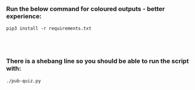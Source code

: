 ### Run the below command for coloured outputs - better experience:

```pip3 install -r requirements.txt```

<br>
<br>

### There is a shebang line so you should be able to run the script with:

```./pub-quiz.py```
